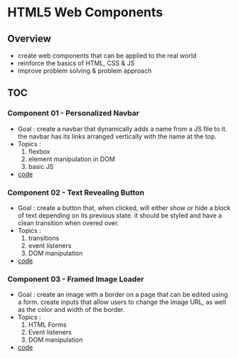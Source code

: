 # HTML5 Web Components


## Overview

-   create web components that can be applied to the real world
-   reinforce the basics of HTML, CSS & JS
-   improve problem solving & problem approach


## TOC


### Component 01 - Personalized Navbar

-   Goal : create a navbar that dynamically adds a name from a JS file to it. the navbar has its links arranged vertically with the name at the top.
-   Topics :
    1.  flexbox
    2.  element manipulation in DOM
    3.  basic JS
-   [code](comp_01/index.html)


### Component 02 - Text Revealing Button

-   Goal : create a button that, when clicked, will either show or hide a block of text depending on its previous state. it should be styled and have a clean transition when overed over.
-   Topics :
    1.  transitions
    2.  event listeners
    3.  DOM manipulation
-   [code](comp_02/index.html)


### Component 03 - Framed Image Loader

-   Goal : create an image with a border on a page that can be edited using a form. create inputs that allow users to change the image URL, as well as the color and width of the border.
-   Topics :
    1.  HTML Forms
    2.  Event listeners
    3.  DOM manipulation
-   [code](comp_03/index.html)
